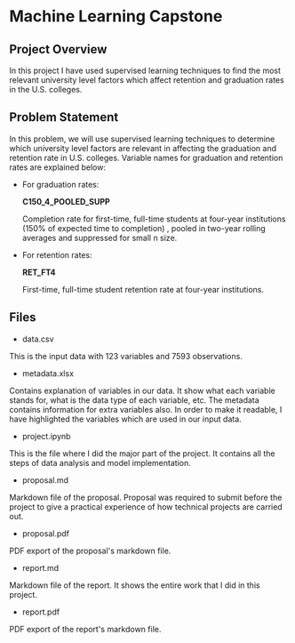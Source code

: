 # Machine Learning Capstone

## Project Overview

In this project I have used supervised learning techniques to find the most relevant university level factors which affect retention and graduation rates in the U.S. colleges.

## Problem Statement

In this problem, we will use supervised learning techniques to determine which university level factors are relevant in affecting the graduation and retention rate in U.S. colleges. Variable names for graduation and retention rates are explained below:

- For graduation rates:

    **C150_4_POOLED_SUPP**

    Completion rate for first-time, full-time students at four-year institutions (150% of expected time to completion) , pooled in two-year rolling averages and suppressed for small n size.

- For retention rates:

    **RET_FT4**

    First-time, full-time student retention rate at four-year institutions.

## Files

- data.csv

This is the input data with 123 variables and 7593 observations.

- metadata.xlsx

Contains explanation of variables in our data. It show what each variable stands for, what is the data type of each variable, etc. The metadata contains information for extra variables also. In order to make it readable, I have highlighted the variables which are used in our input data.

- project.ipynb

This is the file where I did the major part of the project. It contains all the steps of data analysis and model implementation.

- proposal.md

Markdown file of the proposal. Proposal was required to submit before the project to give a practical experience of how technical projects are carried out.

- proposal.pdf

PDF export of the proposal's markdown file.

- report.md 

Markdown file of the report. It shows the entire work that I did in this project.

- report.pdf

PDF export of the report's markdown file.
